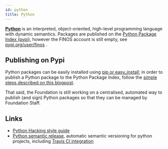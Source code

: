 ```yaml
---
id: python
title: Python
---
```


[**Python**](https://www.python.org/) is an interpreted, object-oriented, high-level programming language with dynamic semantics.  Packages are published on the [Python Package Index (pypi)](https://pypi.python.org/pypi), however the FINOS account is still empty, see [pypi.org/user/finos](https://pypi.org/user/finos/) .

## Publishing on Pypi
Python packages can be easily installed using [pip or easy_install](https://packaging.python.org/pip_easy_install/); in order to publish a Python package to the Python Package Index, follow the [simple steps described on this blogpost](http://peterdowns.com/posts/first-time-with-pypi.html).

That said, the Foundation is still working on a centralised, automated way to publish (and sign) Python packages so that they can be managed by Foundation Staff.

## Links
- [Python Hacking style guide](https://github.com/symphonyoss/python-symphony/blob/master/HACKING.rst)
- [Python semantic release](http://python-semantic-release.readthedocs.io/), automatic semantic versioning for python projects, including [Travis CI integration](http://python-semantic-release.readthedocs.io/en/latest/automatic-releases/travis.html)
